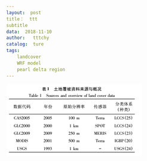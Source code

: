 ```yaml
---
layout:  post
title：  ttt
subtitle
data:  2018-11-10
author:   tttchy
catalog:  ture
tags:
    landcover
    WRF model
    pearl delta region
---
```



![icon](https://github.com/tttchy/pictures/blob/master/landuse.png?raw=true)
